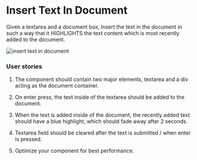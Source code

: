 # Insert Text In Document

Given a textarea and a document box, Insert the text in the document in such a way that it HIGHLIGHTS the text content which is most recently added to the document.

![insert text in document](https://res.cloudinary.com/algochurn/image/upload/v1685263123/ezgif.com-crop_dac8u8.gif)

### User stories

1. The <Document /> component should contain two major elements, textarea and a div acting as the document container.

2. On enter press, the text inside of the textarea should be added to the document.

3. When the text is added inside of the document, the recently added text should have a blue highlight, which should fade away after 2 seconds.

4. Textarea field should be cleared after the text is submitted / when enter is pressed.

5. Optimize your component for best performance.